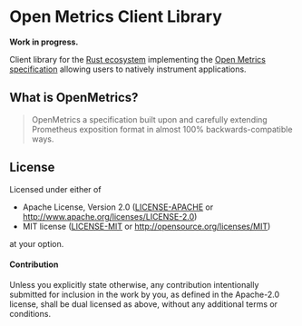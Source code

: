 # Open Metrics Client Library

**Work in progress.**

Client library for the [Rust ecosystem](https://github.com/rust-lang/)
implementing the [Open Metrics
specification](https://github.com/OpenObservability/OpenMetrics) allowing users
to natively instrument applications.

## What is OpenMetrics?

> OpenMetrics a specification built upon and carefully extending Prometheus
> exposition format in almost 100% backwards-compatible ways.

## License

Licensed under either of

 * Apache License, Version 2.0 ([LICENSE-APACHE](LICENSE-APACHE) or http://www.apache.org/licenses/LICENSE-2.0)
 * MIT license ([LICENSE-MIT](LICENSE-MIT) or http://opensource.org/licenses/MIT)

at your option.

#### Contribution

Unless you explicitly state otherwise, any contribution intentionally submitted
for inclusion in the work by you, as defined in the Apache-2.0 license, shall be
dual licensed as above, without any additional terms or conditions.
